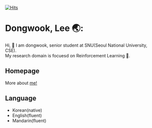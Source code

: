 [![Hits](https://hits.seeyoufarm.com/api/count/incr/badge.svg?url=https%3A%2F%2Fgithub.com%2Fdwsmart32&count_bg=%234387CF&title_bg=%23555555&icon=github.svg&icon_color=%23FFFFFF&title=hits&edge_flat=false)](https://hits.seeyoufarm.com)

# Dongwook, Lee 🌏:
Hi, 👋  I am dongwook, senior student at SNU(Seoul National University, CSE).
<br/>
My research domain is focuesd on Reinforcement Learning 🤖.

## Homepage
More about [me!](https://dwsmart32.github.io/)

## Language
- Korean(native)
- English(fluent)
- Mandarin(fluent)

